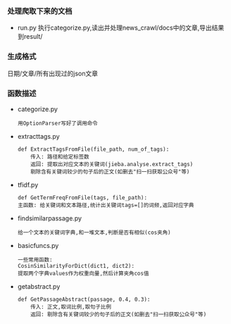 ### 处理爬取下来的文档
- run.py 执行categorize.py,读出并处理news_crawl/docs中的文章,导出结果到result/

### 生成格式
日期/文章/所有出现过的json文章

### 函数描述
- categorize.py
    ```
    用OptionParser写好了调用命令
    ```

- extracttags.py
    ```
    def ExtractTagsFromFile(file_path, num_of_tags):
        传入: 路径和给定标签数
        返回: 提取出对应文本的关键词(jieba.analyse.extract_tags)
        剔除含有关键词较少的句子后的正文(如删去"扫一扫获取公众号"等)
    ```

- tfidf.py  
    ```
    def GetTermFreqFromFile(tags, file_path):  
    主函数: 给关键词和文本路径,统计出关键词tags=[]的词频,返回对应字典  
    ```
    
- findsimilarpassage.py
    ```
    给一个文本的关键词字典,和一堆文本,判断是否有相似(cos夹角)
    ```

- basicfuncs.py
    ```
    一些常用函数:
    CosinSimilarityForDict(dict1, dict2):
    提取两个字典values作为权重向量,然后计算夹角cos值
    ```
    
- getabstract.py
    ```  
    def GetPassageAbstract(passage, 0.4, 0.3):
        传入: 正文,取词比例,取句子比例
        返回: 剔除含有关键词较少的句子后的正文(如删去"扫一扫获取公众号"等)
    ```